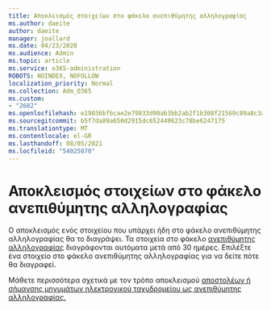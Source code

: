 ```yaml
---
title: Αποκλεισμός στοιχείων στο φάκελο ανεπιθύμητης αλληλογραφίας
ms.author: daeite
author: daeite
manager: joallard
ms.date: 04/23/2020
ms.audience: Admin
ms.topic: article
ms.service: o365-administration
ROBOTS: NOINDEX, NOFOLLOW
localization_priority: Normal
ms.collection: Adm_O365
ms.custom:
- "2682"
ms.openlocfilehash: e19036bfbcae2e79833d90ab3bb2ab2f1b308f21569c89a8c3ab2ac321c4214a
ms.sourcegitcommit: b5f7da89a650d2915dc652449623c78be6247175
ms.translationtype: MT
ms.contentlocale: el-GR
ms.lasthandoff: 08/05/2021
ms.locfileid: "54025070"
---
```

# <a name="blocking-items-in-your-junk-email-folder"></a>Αποκλεισμός στοιχείων στο φάκελο ανεπιθύμητης αλληλογραφίας

Ο αποκλεισμός ενός στοιχείου που υπάρχει ήδη στο φάκελο ανεπιθύμητης αλληλογραφίας θα το διαγράψει. Τα στοιχεία στο φάκελο [ανεπιθύμητης αλληλογραφίας](https://outlook.live.com/mail/junkemail) διαγράφονται αυτόματα μετά από 30 ημέρες. Επιλέξτε ένα στοιχείο στο φάκελο ανεπιθύμητης αλληλογραφίας για να δείτε πότε θα διαγραφεί.

Μάθετε περισσότερα σχετικά με τον τρόπο αποκλεισμού [αποστολέων ή σήμανσης μηνυμάτων ηλεκτρονικού ταχυδρομείου ως ανεπιθύμητης αλληλογραφίας.](https://support.office.com/article/a3ece97b-82f8-4a5e-9ac3-e92fa6427ae4)